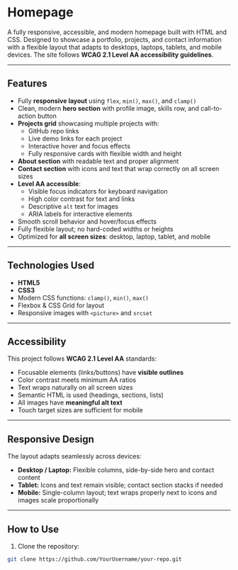 # Homepage
A fully responsive, accessible, and modern homepage built with HTML and CSS. Designed to showcase a portfolio, projects, and contact information with a flexible layout that adapts to desktops, laptops, tablets, and mobile devices. The site follows **WCAG 2.1 Level AA accessibility guidelines**.

---

## Features

- Fully **responsive layout** using `flex`, `min()`, `max()`, and `clamp()`
- Clean, modern **hero section** with profile image, skills row, and call-to-action button
- **Projects grid** showcasing multiple projects with:
  - GitHub repo links
  - Live demo links for each project
  - Interactive hover and focus effects
  - Fully responsive cards with flexible width and height
- **About section** with readable text and proper alignment
- **Contact section** with icons and text that wrap correctly on all screen sizes
- **Level AA accessible**:
  - Visible focus indicators for keyboard navigation
  - High color contrast for text and links
  - Descriptive `alt` text for images
  - ARIA labels for interactive elements
- Smooth scroll behavior and hover/focus effects
- Fully flexible layout; no hard-coded widths or heights
- Optimized for **all screen sizes**: desktop, laptop, tablet, and mobile

---

## Technologies Used

- **HTML5**
- **CSS3**
- Modern CSS functions: `clamp()`, `min()`, `max()`
- Flexbox & CSS Grid for layout
- Responsive images with `<picture>` and `srcset`

---

## Accessibility

This project follows **WCAG 2.1 Level AA** standards:

- Focusable elements (links/buttons) have **visible outlines**
- Color contrast meets minimum AA ratios
- Text wraps naturally on all screen sizes
- Semantic HTML is used (headings, sections, lists)
- All images have **meaningful alt text**
- Touch target sizes are sufficient for mobile

---

## Responsive Design

The layout adapts seamlessly across devices:

- **Desktop / Laptop:** Flexible columns, side-by-side hero and contact content
- **Tablet:** Icons and text remain visible; contact section stacks if needed
- **Mobile:** Single-column layout; text wraps properly next to icons and images scale proportionally

---

## How to Use

1. Clone the repository:

```bash
git clone https://github.com/YourUsername/your-repo.git

